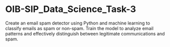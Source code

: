 # OIB-SIP_Data_Science_Task-3
Create an email spam detector using Python and machine learning to classify emails as spam or non-spam. Train the model to analyze email patterns and effectively distinguish between legitimate communications and spam.
